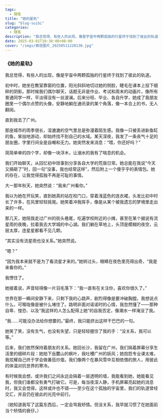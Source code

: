 ```yaml
---
tags:
  - 随笔
title: "她的星轨"
slug: "blog-suibi"
categories:
  - 随笔
description: "我总觉得，有些人的出现，像是宇宙中两颗孤独的行星终于找到了彼此的轨道..."
date: 2025-03-01T10:30:00+08:00
cover: "/imgs/微信图片_20250511220130.jpg"
---
```


### **《她的星轨》**

我总觉得，有些人的出现，像是宇宙中两颗孤独的行星终于找到了彼此的轨道。

初中时，她坐在教室靠窗的位置，阳光斜斜地切过她的侧脸，睫毛在课本上投下细碎的阴影。那时候我们偶尔聊天，话题无非是作业、考试和周末的动画片，像所有普通同学一样，平淡得没有一丝波澜。后来分班、毕业、各自升学，她成了我朋友圈里一个偶尔点赞的头像，安静地躺在通讯录的某个角落，像一本合上的书，无人翻阅。

直到我去了广州。

那座城市的雨季很长，湿漉漉的空气里总是弥漫着陌生感。我像一只被丢进新鱼缸的鱼，笨拙地游动，却始终找不到自己的水域。某天深夜，我发了一条丧气十足的朋友圈，字里行间全是自嘲和无力。她突然发来消息：“喂，你还好吗？”

简简单单的四个字，却像一块浮木，让溺水的我有了喘息的机会。

我们开始聊天，从回忆初中琐事到分享各自大学的荒唐日常。她总能在我说“今天又搞砸了”时，回一句“没事，我也经常这样”，然后附上一个傻乎乎的表情包。她的存在，让我觉得孤独不再是可耻的事情。

大一那年秋天，她突然说：“我来广州看你。”

我以为她在开玩笑，直到她真的站在校门口，穿着浅蓝色的连衣裙，头发比初中时长了许多，在风里轻轻摇晃。她笑着冲我挥手，像是从某个被我遗忘的梦境里走出来的一样。

那几天，她陪我走过广州的街头巷尾，吃遍学校附近的小摊，甚至在某个据说有流星雨的夜晚，拉着我去大学城的中心湖。我们躺在草地上，头顶是模糊的夜空，云层太厚，连星星都看不见几颗。

“其实没有流星雨也没关系。”她突然说。

“嗯？”

“因为我本来就不是为了看流星才来的。”她转过头，眼睛在夜色里亮得出奇，“我是来看你的。”

我愣住了。

她接着说，声音轻得像一片羽毛落下：“我一直有在关注你，喜欢你很久了。”

世界在那一瞬间安静下来，只剩下我的心跳声，剧烈得像是要冲破胸膛。我想说点什么，可喉咙像是被什么堵住了。路明非面对诺诺时的心情，我忽然懂了——那种自卑、惶恐、以及“我这样的人怎么配得上她”的自我否定，像潮水一样淹没了我。

“我……可能没办法给你想要的。”最终，我只能挤出这样干巴巴的一句。

她笑了笑，没有生气，也没有失望，只是轻轻握住了我的手：“没关系，我可以等。”

后来，我们依然保持着朋友的关系。她回长沙，我留在广州，我们隔着屏幕分享生活里的细碎片段：她拍下岳麓山的枫叶，我吐槽广州的妖风；她抱怨专业课太难，我炫耀自己终于学会做番茄炒蛋。我们像两个在暴风雪中互相依偎的旅人，用彼此的体温对抗世界的寒冷。

有时候我会想，或许我们之间永远会隔着一层透明的墙，我能看到她，她能看见我，但我们谁都没有勇气打破它。可是，每当夜深人静，手机屏幕亮起她的消息时，我又会觉得，这样或许也不错——至少在这个孤独的宇宙里，我们的轨道曾经交汇，并且仍在彼此的光亮中前行。

（她知道我写了这篇东西后，一定会骂我矫情。但没关系，我早就习惯了在她面前当个矫情的衰仔。）
